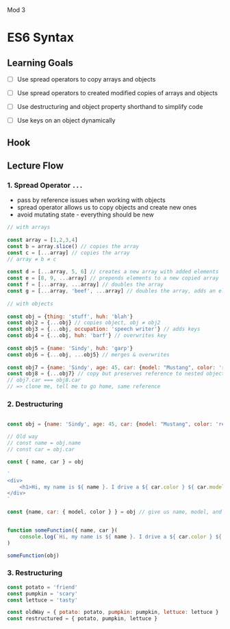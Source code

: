 Mod 3

# ES6 Syntax

## Learning Goals

- [ ] Use spread operators to copy arrays and objects
- [ ] Use spread operators to created modified copies of arrays and objects
- [ ] Use destructuring and object property shorthand to simplify code
- [ ] Use keys on an object dynamically


## Hook

## Lecture Flow

### 1. Spread Operator `...`
 
* pass by reference issues when working with objects
* spread operator allows us to copy objects and create new ones
* avoid mutating state - everything should be new
    
```javascript
// with arrays
    
const array = [1,2,3,4]
const b = array.slice() // copies the array
const c = [...array] // copies the array
// array ≠ b ≠ c
    
const d = [...array, 5, 6] // creates a new array with added elements
const e = [8, 9, ...array] // prepends elements to a new copied array
const f = [...array, ...array] // doubles the array
const g = [...array, 'beef', ...array] // doubles the array, adds an element
    
// with objects
    
const obj = {thing: 'stuff', huh: 'blah'}
const obj2 = {...obj} // copies object, obj ≠ obj2
const obj3 = {...obj, occupation: 'speech writer'} // adds keys
const obj4 = {...obj, huh: 'barf'} // overwrites key
    
const obj5 = {name: 'Sindy', huh: 'garp'}
const obj6 = {...obj, ...obj5} // merges & overwrites
    
const obj7 = {name: 'Sindy', age: 45, car: {model: "Mustang", color: 'red'}}
const obj8 = {...obj7} // copy but preserves reference to nested object
// obj7.car === obj8.car
// => clone me, tell me to go home, same reference
```

### 2. Destructuring

```javascript

const obj = {name: 'Sindy', age: 45, car: {model: "Mustang", color: 'red'}}

// Old way
// const name = obj.name
// const car = obj.car

const { name, car } = obj

`
<div>
    <h1>Hi, my name is ${ name }. I drive a ${ car.color } ${ car.model }.</h1>
</div>
`

const {name, car: { model, color } } = obj // give us name, model, and color variables, but not car


function someFunction({ name, car }(
    console.log(`Hi, my name is ${ name }. I drive a ${ car.color } ${ car.model }.`
)

someFunction(obj) 
```

### 3. Restructuring

```javascript
const potato = 'friend'
const pumpkin = 'scary'
const lettuce = 'tasty'

const oldWay = { potato: potato, pumpkin: pumpkin, lettuce: lettuce }
const restructured = { potato, pumpkin, lettuce }
```